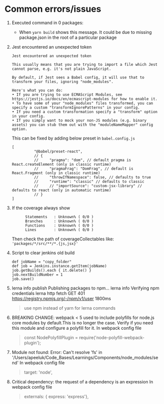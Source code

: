 # Common errors/issues

1. Executed command in 0 packages:
      - When `yarn build` shows this message. It could be due to missing package.json in the root of a particular package

2. Jest encountered an unexpected token
      ```
      Jest encountered an unexpected token

    This usually means that you are trying to import a file which Jest cannot parse, e.g. it's not plain JavaScript.

    By default, if Jest sees a Babel config, it will use that to transform your files, ignoring "node_modules".

    Here's what you can do:
     • If you are trying to use ECMAScript Modules, see https://jestjs.io/docs/en/ecmascript-modules for how to enable it.
     • To have some of your "node_modules" files transformed, you can specify a custom "transformIgnorePatterns" in your config.
     • If you need a custom transformation specify a "transform" option in your config.
     • If you simply want to mock your non-JS modules (e.g. binary assets) you can stub them out with the "moduleNameMapper" config option.
      ```
      This can be fixed by adding below preset in `babel.config.js`

      ```
      [
                "@babel/preset-react",
                // {
                //     "pragma": "dom", // default pragma is React.createElement (only in classic runtime)
                //     "pragmaFrag": "DomFrag", // default is React.Fragment (only in classic runtime)
                //     "throwIfNamespace": false, // defaults to true
                //     "runtime": "classic" // defaults to classic
                //     // "importSource": "custom-jsx-library" // defaults to react (only in automatic runtime)
                // }
      ]
      ```
3. If the coverage always show 
      ```
            Statements   : Unknown% ( 0/0 )
            Branches     : Unknown% ( 0/0 )
            Functions    : Unknown% ( 0/0 )
            Lines        : Unknown% ( 0/0 )
      ```
      Then check the path of coverageCollectables like: `'packages/*/src/**/*.{js,jsx}'`

4. Script to clear jenkins old build
      ```
      def jobName = "copy_folder"
      def job = Jenkins.instance.getItem(jobName)
      job.getBuilds().each { it.delete() }
      job.nextBuildNumber = 1
      job.save()
      ```
5. lerna info publish Publishing packages to npm...
      lerna info Verifying npm credentials
      lerna http fetch GET 401 https://registry.npmjs.org/-/npm/v1/user 1800ms

      > use npm instead of yarn for lerna commands

6. BREAKING CHANGE: webpack < 5 used to include polyfills for node.js core modules by default.This is no longer the case. Verify if you need this module and configure a polyfill for it.
      In webpack config file
      > const NodePolyfillPlugin = require('node-polyfill-webpack-plugin');

7. Module not found: Error: Can't resolve 'fs' in '/Users/apeeluk/Code_Bases/Learnings/Components/node_modules/send'
      In webpack config file
      > target: 'node',

8. Critical dependency: the request of a dependency is an expression
      In webpack config file
      > externals: { express: 'express'},